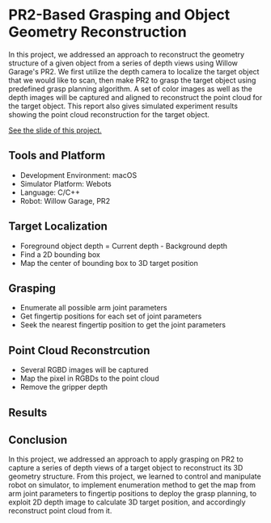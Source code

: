 # PR2-Based Grasping and Object Geometry Reconstruction

In this project, we addressed an approach to reconstruct the geometry structure of a given object from a series of depth views using Willow Garage's PR2. We first utilize the depth camera to localize the target object that we would like to scan, then make PR2 to grasp the target object using predefined grasp planning algorithm. A set of color images as well as the depth images will be captured and aligned to reconstruct the point cloud for the target object. This report also gives simulated experiment results showing the point cloud reconstruction for the target object.

[See the slide of this project.](https://docs.google.com/presentation/d/1TUQGebvVdwsOCM7OPhNOCFZgdLJ9O2tyuxnC47piUTU/edit?usp=sharing)

## Tools and Platform
* Development Environment: macOS
* Simulator Platform: Webots
* Language: C/C++
* Robot: Willow Garage, PR2

## Target Localization
* Foreground object depth = Current depth - Background depth
* Find a 2D bounding box
* Map the center of bounding box to 3D target position

## Grasping
* Enumerate all possible arm joint parameters
* Get fingertip positions for each set of joint parameters
* Seek the nearest fingertip position to get the joint parameters

## Point Cloud Reconstrcution
* Several RGBD images will be captured
* Map the pixel in RGBDs to the point cloud
* Remove the gripper depth

## Results

## Conclusion
In this project, we addressed an approach to apply grasping on PR2 to capture a series of depth views of a target object to reconstruct its 3D geometry structure. From this project, we learned to control and manipulate robot on simulator, to implement enumeration method to get the map from arm joint parameters to fingertip positions to deploy the grasp planning, to exploit 2D depth image to calculate 3D target position, and accordingly reconstruct point cloud from it.
